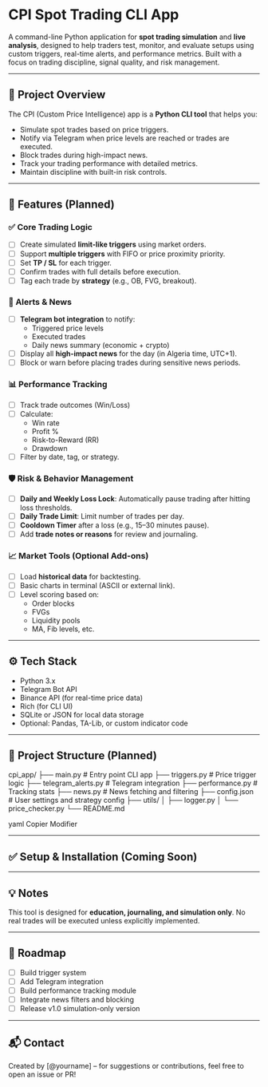 # CPI Spot Trading CLI App

A command-line Python application for **spot trading simulation** and **live analysis**, designed to help traders test, monitor, and evaluate setups using custom triggers, real-time alerts, and performance metrics. Built with a focus on trading discipline, signal quality, and risk management.

---

## 🚀 Project Overview

The CPI (Custom Price Intelligence) app is a **Python CLI tool** that helps you:

- Simulate spot trades based on price triggers.
- Notify via Telegram when price levels are reached or trades are executed.
- Block trades during high-impact news.
- Track your trading performance with detailed metrics.
- Maintain discipline with built-in risk controls.

---

## 🔧 Features (Planned)

### ✅ Core Trading Logic

- [ ] Create simulated **limit-like triggers** using market orders.
- [ ] Support **multiple triggers** with FIFO or price proximity priority.
- [ ] Set **TP / SL** for each trigger.
- [ ] Confirm trades with full details before execution.
- [ ] Tag each trade by **strategy** (e.g., OB, FVG, breakout).

### 🔔 Alerts & News

- [ ] **Telegram bot integration** to notify:
  - Triggered price levels
  - Executed trades
  - Daily news summary (economic + crypto)
- [ ] Display all **high-impact news** for the day (in Algeria time, UTC+1).
- [ ] Block or warn before placing trades during sensitive news periods.

### 📊 Performance Tracking

- [ ] Track trade outcomes (Win/Loss)
- [ ] Calculate:
  - Win rate
  - Profit %
  - Risk-to-Reward (RR)
  - Drawdown
- [ ] Filter by date, tag, or strategy.

### 🛡️ Risk & Behavior Management

- [ ] **Daily and Weekly Loss Lock**: Automatically pause trading after hitting loss thresholds.
- [ ] **Daily Trade Limit**: Limit number of trades per day.
- [ ] **Cooldown Timer** after a loss (e.g., 15–30 minutes pause).
- [ ] Add **trade notes or reasons** for review and journaling.

### 📈 Market Tools (Optional Add-ons)

- [ ] Load **historical data** for backtesting.
- [ ] Basic charts in terminal (ASCII or external link).
- [ ] Level scoring based on:
  - Order blocks
  - FVGs
  - Liquidity pools
  - MA, Fib levels, etc.

---

## ⚙️ Tech Stack

- Python 3.x
- Telegram Bot API
- Binance API (for real-time price data)
- Rich (for CLI UI)
- SQLite or JSON for local data storage
- Optional: Pandas, TA-Lib, or custom indicator code

---

## 📁 Project Structure (Planned)

cpi_app/
├── main.py # Entry point CLI app
├── triggers.py # Price trigger logic
├── telegram_alerts.py # Telegram integration
├── performance.py # Tracking stats
├── news.py # News fetching and filtering
├── config.json # User settings and strategy config
├── utils/
│ ├── logger.py
│ └── price_checker.py
└── README.md

yaml
Copier
Modifier

---

## ✅ Setup & Installation (Coming Soon)

---

## 💡 Notes

This tool is designed for **education, journaling, and simulation only**. No real trades will be executed unless explicitly implemented.

---

## 📌 Roadmap

- [ ] Build trigger system
- [ ] Add Telegram integration
- [ ] Build performance tracking module
- [ ] Integrate news filters and blocking
- [ ] Release v1.0 simulation-only version

---

## 📬 Contact

Created by [@yourname] – for suggestions or contributions, feel free to open an issue or PR!
